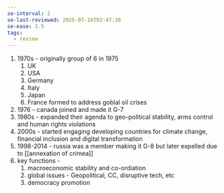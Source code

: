 ```yaml
---
se-interval: 1
se-last-reviewed: 2025-07-16T02:47:36
se-ease: 2.5
tags:
  - review
---
```

1. 1970s - originally group of 6 in 1975
	1. UK
	2. USA
	3. Germany
	4. Italy
	5. Japan
	6. France
	formed to address goblal oil crises 
2. 1976 - canada joined and made it G-7
3. 1980s - expanded their agenda to geo-political stability, arms control and human rights violations
4. 2000s - started engaging developing countries for climate change, financial inclusion and digital transformation
5. 1998-2014 - russia was a member making it G-8 but later expelled due to [[annexation of crimea]]
6. key functions - 
	1. macroeconomic stability and co-ordiation
	2. global issues - Geopolitical, CC, disruptive tech, etc
	3. democracy promotion
